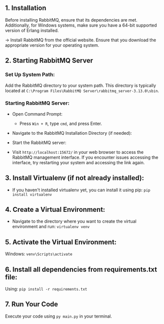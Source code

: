 ## 1. Installation

Before installing RabbitMQ, ensure that its dependencies are met. Additionally, for Windows systems, make sure you have a 64-bit supported version of Erlang installed.

-> Install RabbitMQ from the official website. Ensure that you download the appropriate version for your operating system.

## 2. Starting RabbitMQ Server

### Set Up System Path:

Add the RabbitMQ directory to your system path. This directory is typically located at `C:\Program Files\RabbitMQ Server\rabbitmq_server-3.13.0\sbin`.

### Starting RabbitMQ Server:

- Open Command Prompt:
  - Press `Win + R`, type `cmd`, and press Enter.

- Navigate to the RabbitMQ Installation Directory (if needed):

- Start the RabbitMQ server:   
- Visit `http://localhost:15672/` in your web browser to access the RabbitMQ management interface. If you encounter issues accessing the interface, try restarting your system and accessing the link again.

## 3. Install Virtualenv (if not already installed):
- If you haven't installed virtualenv yet, you can install it   using pip: `pip install virtualenv`

## 4. Create a Virtual Environment:
- Navigate to the directory where you want to create the virtual environment and run: `virtualenv venv`

## 5. Activate the Virtual Environment:

Windows: `venv\Scripts\activate`

## 6. Install all dependencies from requirements.txt file:
Using: `pip install -r requirements.txt`

## 7. Run Your Code
Execute your code using `py main.py` in your terminal.